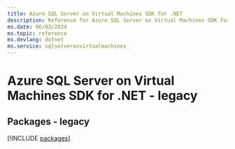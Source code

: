 ```yaml
---
title: Azure SQL Server on Virtual Machines SDK for .NET
description: Reference for Azure SQL Server on Virtual Machines SDK for .NET
ms.date: 06/03/2024
ms.topic: reference
ms.devlang: dotnet
ms.service: sqlserveronvirtualmachines
---
```

# Azure SQL Server on Virtual Machines SDK for .NET - legacy
## Packages - legacy
[!INCLUDE [packages](sql-server-on-virtual-machines-index.md)]